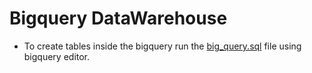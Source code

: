 # Bigquery DataWarehouse

- To create tables inside the bigquery run the [big_query.sql](big_query.sql) file using bigquery editor.
